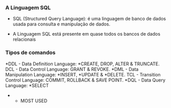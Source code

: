 ### A Linguagem SQL
- SQL (Structured Query Language): é uma linguagem de banco de dados usada para consulta e manipulação
de dados.

- A Linguagem SQL está presente em quase todos os bancos de dados relacionais

### Tipos de comandos

*DDL - Data Definition Language: *CREATE, DROP, ALTER & TRUNCATE.
DCL - Data Control Language: GRANT & REVOKE.
*DML - Data Manipulation Language: *INSERT, *UPDATE & *DELETE.
TCL - Transition Control Language: COMMIT, ROLLBACK & SAVE POINT.
*DQL - Data Query Language: *SELECT

* - MOST USED
